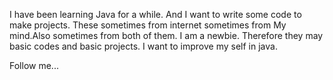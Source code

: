 I have been learning Java for a while. 
And I want to write some code to make projects. These sometimes from internet sometimes from My mind.Also sometimes from both of them.
I am a newbie. Therefore they may basic codes and basic projects.
I want to improve my self in java.

Follow me...
